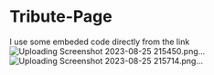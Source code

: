 # Tribute-Page
I use some embeded code directly from the link
![Uploading Screenshot 2023-08-25 215450.png…]()
![Uploading Screenshot 2023-08-25 215714.png…]()




